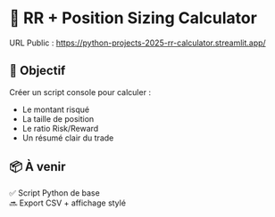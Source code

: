 # 🧮 RR + Position Sizing Calculator

URL Public : https://python-projects-2025-rr-calculator.streamlit.app/

## 🎯 Objectif
Créer un script console pour calculer :
- Le montant risqué
- La taille de position
- Le ratio Risk/Reward
- Un résumé clair du trade

## 📦 À venir
✅ Script Python de base  
🔜 Export CSV + affichage stylé  
